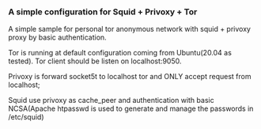 ### A simple configuration for Squid + Privoxy + Tor

A simple sample for personal tor anonymous network with squid + privoxy proxy by basic authentication.

Tor is running at default configuration coming from Ubuntu(20.04 as tested).
Tor client should be listen on localhost:9050. 

Privoxy is forward socket5t to localhost tor and ONLY accept request from localhost;

Squid use privoxy as cache_peer and authentication with basic NCSA(Apache htpasswd is used to generate and manage the passwords in /etc/squid)
